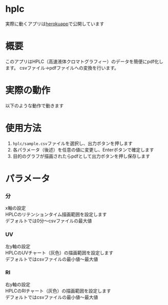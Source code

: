# hplc
実際に動くアプリは[herokuapp](https://hplcapp.herokuapp.com/)で公開しています

# 概要
このアプリはHPLC（高速液体クロマトグラフィー）のデータを簡便にpdf化します。
csvファイル→pdfファイルへの変換を行います。

# 実際の動作
以下のような動作で動きます

# 使用方法

1. `hplc/sample.csv`ファイルを選択し、出力ボタンを押します
2. 各パラメータ（後述）を任意の値に変更し、Enterボタンで確定します
3. 目的のグラフが描画されたらpdfとして出力ボタンを押し保存します

# パラメータ
### 分
x軸の設定<br>
HPLCのリテンションタイム描画範囲を設定します<br>
デフォルトでは0分〜csvファイルの最大値

### UV
左y軸の設定<br>
HPLCのUVチャート（灰色）の描画範囲を設定します<br>
デフォルトではcsvファイルの最小値〜最大値

### RI
右y軸の設定<br>
HPLCのRIチャート（灰色）の描画範囲を設定します<br>
デフォルトではcsvファイルの最小値〜最大値
